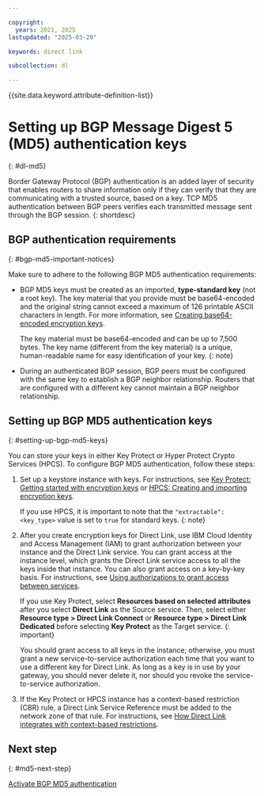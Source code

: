 ```yaml
---

copyright:
  years: 2021, 2025
lastupdated: "2025-03-20"

keywords: direct link

subcollection: dl

---
```


{{site.data.keyword.attribute-definition-list}}

# Setting up BGP Message Digest 5 (MD5) authentication keys
{: #dl-md5}

Border Gateway Protocol (BGP) authentication is an added layer of security that enables routers to share information only if they can verify that they are communicating with a trusted source, based on a key. TCP MD5 authentication between BGP peers verifies each transmitted message sent through the BGP session.
{: shortdesc}

## BGP authentication requirements
{: #bgp-md5-important-notices}

Make sure to adhere to the following BGP MD5 authentication requirements:

 * BGP MD5 keys must be created as an imported, **type-standard key** (not a root key). The key material that you provide must be base64-encoded and the original string cannot exceed a maximum of 126 printable ASCII characters in length. For more information, see [Creating base64-encoded encryption keys](/docs/dl?topic=dl-dl-md5#create-encryption-keys).

   The key material must be base64-encoded and can be up to 7,500 bytes. The key name (different from the key material) is a unique, human-readable name for easy identification of your key.
   {: note}

 * During an authenticated BGP session, BGP peers must be configured with the same key to establish a BGP neighbor relationship. Routers that are configured with a different key cannot maintain a BGP neighbor relationship.

## Setting up BGP MD5 authentication keys
{: #setting-up-bgp-md5-keys}

You can store your keys in either Key Protect or Hyper Protect Crypto Services (HPCS). To configure BGP MD5 authentication, follow these steps:

1. Set up a keystore instance with keys. For instructions, see [Key Protect: Getting started with encryption keys](/docs/key-protect?topic=key-protect-getting-started-tutorial) or [HPCS: Creating and importing encryption keys](/docs/hs-crypto?topic=hs-crypto-tutorial-import-keys).

   If you use HPCS, it is important to note that the `"extractable": <key_type>` value is set to `true` for standard keys.
   {: note}

1. After you create encryption keys for Direct Link, use IBM Cloud Identity and Access Management (IAM) to grant authorization between your instance and the Direct Link service. You can grant access at the instance level, which grants the Direct Link service access to all the keys inside that instance. You can also grant access on a key-by-key basis. For instructions, see [Using authorizations to grant access between services](/docs/account?topic=account-serviceauth).

   If you use Key Protect, select **Resources based on selected attributes** after you select **Direct Link** as the Source service. Then, select either **Resource type > Direct Link Connect** or **Resource type > Direct Link Dedicated** before selecting **Key Protect** as the Target service.
   {: important}

   You should grant access to all keys in the instance; otherwise, you must grant a new service-to-service authorization each time that you want to use a different key for Direct Link. As long as a key is in use by your gateway, you should never delete it, nor should you revoke the service-to-service authorization.

1. If the Key Protect or HPCS instance has a context-based restriction (CBR) rule, a Direct Link Service Reference must be added to the network zone of that rule. For instructions, see [How Direct Link integrates with context-based restrictions](/docs/dl?topic=dl-cbr&interface=cli#cbr-overview).

## Next step
{: #md5-next-step}

[Activate BGP MD5 authentication](/docs/dl?topic=dl-enable-disable-md5#dl-enable-md5)
